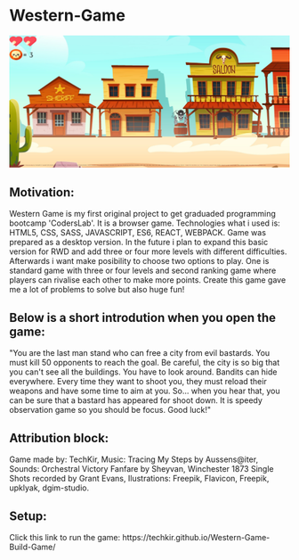 # Western-Game
![Gamescreen](game.screen.png)
<h2>Motivation:</h2> 
Western Game is my first original project to get graduaded programming bootcamp 'CodersLab'. It is a browser game. Technologies what i used is: HTML5, CSS, SASS, JAVASCRIPT, ES6, REACT, WEBPACK. Game was prepared as a desktop version. In the future i plan to expand this basic version for RWD and add three or four more levels with different difficulties. Afterwards i want make posibility to choose two options to play. One is standard game with three or four levels and second ranking game where players can rivalise each other to make more points. Create this game gave me a lot of problems to solve but also huge fun!

<h2>Below is a short introdution when you open the game:</h2>
"You are the last man stand who can free a city from evil bastards. You must kill 50 opponents to reach the goal. Be careful, the city is so big that you can't see all the buildings. You have to look around. Bandits can hide everywhere. Every time they want to shoot you, they must reload their weapons and have some time to aim at you. So... when you hear that, you can be sure that a bastard has appeared for shoot down. It is speedy observation game so you should be focus. Good luck!"

<h2>Attribution block:</h2>
Game made by: TechKir, Music: Tracing My Steps by Aussens@iter, Sounds: Orchestral Victory Fanfare by Sheyvan, Winchester 1873 Single Shots recorded by Grant Evans, Ilustrations: Freepik, Flavicon, Freepik, upklyak, dgim-studio.

<h2>Setup:</h2>
Click this link to run the game: https://techkir.github.io/Western-Game-Build-Game/
